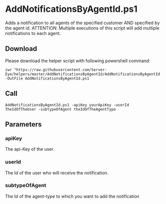 # AddNotificationsByAgentId.ps1

Adds a notification to all agents of the specified customer AND specified by the agent id. ATTENTION: Multiple executions of this script will add multiple notifications to each agent.


## Download

Please download the helper script with following powershell command:
```
iwr "https://raw.githubusercontent.com/Server-Eye/helpers/master/AddNotificationsByAgentId/AddNotificationsByAgentId.ps1" -OutFile AddNotificationsByAgentId.ps1
```

## Call
```
AddNotificationsByAgentId.ps1 -apiKey yourApiKey -userId TheIdOfTheUser -subtypeOfAgent theIdOfTheAgentType
```

## Parameters

### apiKey
The api-Key of the user.

### userId
The Id of the user who will receive the notification.

### subtypeOfAgent
The Id of the agent-type to which you want to add the notification